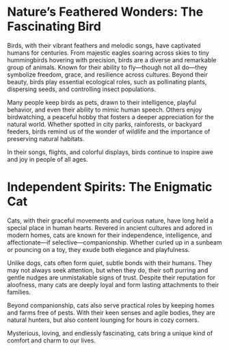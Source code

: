 # Nature’s Feathered Wonders: The Fascinating Bird

Birds, with their vibrant feathers and melodic songs, have captivated humans for centuries. From majestic eagles soaring across skies to tiny hummingbirds hovering with precision, birds are a diverse and remarkable group of animals. Known for their ability to fly—though not all do—they symbolize freedom, grace, and resilience across cultures. Beyond their beauty, birds play essential ecological roles, such as pollinating plants, dispersing seeds, and controlling insect populations.

Many people keep birds as pets, drawn to their intelligence, playful behavior, and even their ability to mimic human speech. Others enjoy birdwatching, a peaceful hobby that fosters a deeper appreciation for the natural world. Whether spotted in city parks, rainforests, or backyard feeders, birds remind us of the wonder of wildlife and the importance of preserving natural habitats.

In their songs, flights, and colorful displays, birds continue to inspire awe and joy in people of all ages.

# Independent Spirits: The Enigmatic Cat

Cats, with their graceful movements and curious nature, have long held a special place in human hearts. Revered in ancient cultures and adored in modern homes, cats are known for their independence, intelligence, and affectionate—if selective—companionship. Whether curled up in a sunbeam or pouncing on a toy, they exude both elegance and playfulness.

Unlike dogs, cats often form quiet, subtle bonds with their humans. They may not always seek attention, but when they do, their soft purring and gentle nudges are unmistakable signs of trust. Despite their reputation for aloofness, many cats are deeply loyal and form lasting attachments to their families.

Beyond companionship, cats also serve practical roles by keeping homes and farms free of pests. With their keen senses and agile bodies, they are natural hunters, but also content lounging for hours in cozy corners.

Mysterious, loving, and endlessly fascinating, cats bring a unique kind of comfort and charm to our lives.
